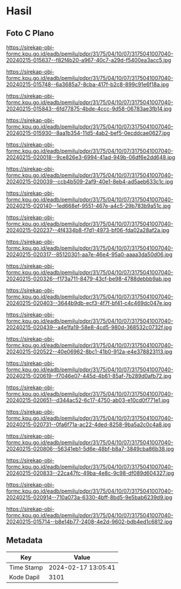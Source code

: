 # Hasil

## Foto C Plano

https://sirekap-obj-formc.kpu.go.id/eadb/pemilu/pdpr/31/75/04/10/07/3175041007040-20240215-015637--f82f4b20-a967-40c7-a29d-f5400ea3acc5.jpg

https://sirekap-obj-formc.kpu.go.id/eadb/pemilu/pdpr/31/75/04/10/07/3175041007040-20240215-015748--6a3685a7-8cba-417f-b2c8-899c91e6f18a.jpg

https://sirekap-obj-formc.kpu.go.id/eadb/pemilu/pdpr/31/75/04/10/07/3175041007040-20240215-015843--6fd77875-4bde-4ccc-9d58-06783ae3fb14.jpg

https://sirekap-obj-formc.kpu.go.id/eadb/pemilu/pdpr/31/75/04/10/07/3175041007040-20240215-015930--8aa1b354-11d5-4ab2-bef5-0ecddcae0627.jpg

https://sirekap-obj-formc.kpu.go.id/eadb/pemilu/pdpr/31/75/04/10/07/3175041007040-20240215-020018--9ce826e3-6994-41ad-949b-06df6e2dd648.jpg

https://sirekap-obj-formc.kpu.go.id/eadb/pemilu/pdpr/31/75/04/10/07/3175041007040-20240215-020039--ccb4b509-2af9-40e1-8eb4-ad5aeb633c1c.jpg

https://sirekap-obj-formc.kpu.go.id/eadb/pemilu/pdpr/31/75/04/10/07/3175041007040-20240215-020140--1ed668ef-9551-467e-a4c5-29b783b9a51c.jpg

https://sirekap-obj-formc.kpu.go.id/eadb/pemilu/pdpr/31/75/04/10/07/3175041007040-20240215-020237--4f4334b8-f7d1-4973-bf06-fda02a28af2a.jpg

https://sirekap-obj-formc.kpu.go.id/eadb/pemilu/pdpr/31/75/04/10/07/3175041007040-20240215-020317--85120301-aa7e-46e4-95a0-aaaa3da50d06.jpg

https://sirekap-obj-formc.kpu.go.id/eadb/pemilu/pdpr/31/75/04/10/07/3175041007040-20240215-020326--f173a711-8479-43cf-be98-4788debbb9ab.jpg

https://sirekap-obj-formc.kpu.go.id/eadb/pemilu/pdpr/31/75/04/10/07/3175041007040-20240215-020403--3644b9db-ecf3-4f7f-bf41-c4c469dc047e.jpg

https://sirekap-obj-formc.kpu.go.id/eadb/pemilu/pdpr/31/75/04/10/07/3175041007040-20240215-020439--a4e1fa19-58e8-4cd5-980d-368532c0732f.jpg

https://sirekap-obj-formc.kpu.go.id/eadb/pemilu/pdpr/31/75/04/10/07/3175041007040-20240215-020522--40e06962-8bc1-41b0-912a-e4e378823113.jpg

https://sirekap-obj-formc.kpu.go.id/eadb/pemilu/pdpr/31/75/04/10/07/3175041007040-20240215-020619--f7046e07-445d-4b61-85af-7b289d0afb72.jpg

https://sirekap-obj-formc.kpu.go.id/eadb/pemilu/pdpr/31/75/04/10/07/3175041007040-20240215-020651--d344ac52-6c17-4750-ab03-e10cd0f771e1.jpg

https://sirekap-obj-formc.kpu.go.id/eadb/pemilu/pdpr/31/75/04/10/07/3175041007040-20240215-020731--0fa6f71a-ac22-4ded-8258-9ba5a2c0c4a8.jpg

https://sirekap-obj-formc.kpu.go.id/eadb/pemilu/pdpr/31/75/04/10/07/3175041007040-20240215-020806--56341eb1-5d6e-48bf-b8a7-3849cba86b38.jpg

https://sirekap-obj-formc.kpu.go.id/eadb/pemilu/pdpr/31/75/04/10/07/3175041007040-20240215-020833--22ca47fc-49ba-4e8c-9c98-df089d604327.jpg

https://sirekap-obj-formc.kpu.go.id/eadb/pemilu/pdpr/31/75/04/10/07/3175041007040-20240215-020914--710a073a-6330-4bff-8bd5-9e5bab6239d9.jpg

https://sirekap-obj-formc.kpu.go.id/eadb/pemilu/pdpr/31/75/04/10/07/3175041007040-20240215-015714--b8e14b77-2408-4e2d-9602-bdb4ed1c6812.jpg


## Metadata

| Key        | Value               |
| ---------- | ------------------- |
| Time Stamp | 2024-02-17 13:05:41 |
| Kode Dapil | 3101                |



